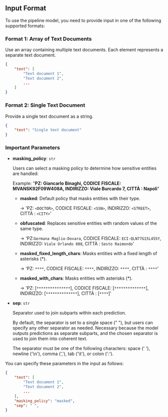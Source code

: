 ## Input Format

To use the pipeline model, you need to provide input in one of the following supported formats:

### Format 1: Array of Text Documents

Use an array containing multiple text documents. Each element represents a separate text document.

```json
{
    "text": [
        "Text document 1",
        "Text document 2",
        ...
    ]
}
```

### Format 2: Single Text Document

Provide a single text document as a string.

```json
{
    "text": "Single text document"
}
```

### Important Parameters

- **masking_policy**: `str`

    Users can select a masking policy to determine how sensitive entities are handled:

    Example: "**PZ: Giancarlo Binaghi, CODICE FISCALE: MVANSK92F09W408A, INDIRIZZO: Viale Burcardo 7, CITTÀ : Napoli**"

    - **masked**: Default policy that masks entities with their type.

      -> 'PZ: `<DOCTOR>`, CODICE FISCALE: `<SSN>`, INDIRIZZO: `<STREET>`, CITTÀ : `<CITY>`'

    - **obfuscated**: Replaces sensitive entities with random values of the same type.

      -> 'PZ:`Germana Maglio-Dovara`, CODICE FISCALE: `ECI-QLN77G15L455Y`, INDIRIZZO: `Viale Orlando 808`, CITTÀ : `Sesto Raimondo`'

    - **masked_fixed_length_chars**: Masks entities with a fixed length of asterisks (\*).

      -> 'PZ: `****`, CODICE FISCALE: `****`, INDIRIZZO: `****`, CITTÀ : `****`'

    - **masked_with_chars**: Masks entities with asterisks (\*).

      -> 'PZ: [`***************`], CODICE FISCALE: [`**************`], INDIRIZZO: [`**************`], CITTÀ : [`****`]'

- **sep**: `str`

    Separator used to join subparts within each prediction.

    By default, the separator is set to a single space (" "), but users can specify any other separator as needed. Necessary because the model outputs predictions as separate subparts, and the chosen separator is used to join them into coherent text.

    The separator must be one of the following characters: space (' '), newline ('\n'), comma (','), tab ('\t'), or colon (':').
    
You can specify these parameters in the input as follows:

```json
{
    "text": [
        "Text document 1",
        "Text document 2",
        ...
    ],
    "masking_policy": "masked",
    "sep": " ",
}
```